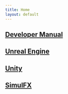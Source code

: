 ```yaml
---
title: Home
layout: default
---
```


[Developer Manual](manual/)
---

[Unreal Engine](unrealengine/)
---

[Unity](unity/)
---

[SimulFX](simulfx/)
---
